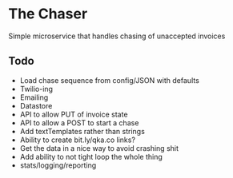 # The Chaser

Simple microservice that handles chasing of unaccepted invoices

## Todo

- Load chase sequence from config/JSON with defaults
- Twilio-ing
- Emailing
- Datastore
- API to allow PUT of invoice state
- API to allow a POST to start a chase
- Add textTemplates rather than strings
- Ability to create bit.ly/qka.co links?
- Get the data in a nice way to avoid crashing shit
- Add ability to not tight loop the whole thing
- stats/logging/reporting
